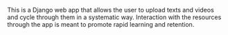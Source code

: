 This is a Django web app that allows the user to upload texts and videos and cycle through them in a systematic way. Interaction with the resources through the app is meant to promote rapid learning and retention.
